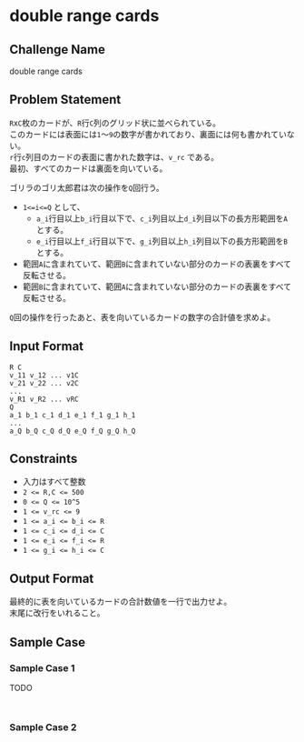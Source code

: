 # double range cards 

## Challenge Name

double range cards

## Problem Statement

`R`x`C`枚のカードが、`R`行`C`列のグリッド状に並べられている。  
このカードには表面には`1`～`9`の数字が書かれており、裏面には何も書かれていない。  
`r`行`c`列目のカードの表面に書かれた数字は、`v_rc` である。  
最初、すべてのカードは裏面を向いている。  
  
ゴリラのゴリ太郎君は次の操作を`Q`回行う。  
- `1<=i<=Q` として、  
	- `a_i`行目以上`b_i`行目以下で、`c_i`列目以上`d_i`列目以下の長方形範囲を`A`とする。  
	- `e_i`行目以上`f_i`行目以下で、`g_i`列目以上`h_i`列目以下の長方形範囲を`B`とする。  
- 範囲`A`に含まれていて、範囲`B`に含まれていない部分のカードの表裏をすべて反転させる。  
- 範囲`B`に含まれていて、範囲`A`に含まれていない部分のカードの表裏をすべて反転させる。  
  
`Q`回の操作を行ったあと、表を向いているカードの数字の合計値を求めよ。  

## Input Format

```
R C
v_11 v_12 ... v1C
v_21 v_22 ... v2C
...
v_R1 v_R2 ... vRC
Q
a_1 b_1 c_1 d_1 e_1 f_1 g_1 h_1
...
a_Q b_Q c_Q d_Q e_Q f_Q g_Q h_Q
```

## Constraints

- 入力はすべて整数
- `2 <= R,C <= 500`
- `0 <= Q <= 10^5`
- `1 <= v_rc <= 9`
- `1 <= a_i <= b_i <= R`
- `1 <= c_i <= d_i <= C`
- `1 <= e_i <= f_i <= R`
- `1 <= g_i <= h_i <= C`

## Output Format

最終的に表を向いているカードの合計数値を一行で出力せよ。  
末尾に改行をいれること。

## Sample Case

### Sample Case 1

TODO
```
```

```
```

### Sample Case 2

```
```

```
```
